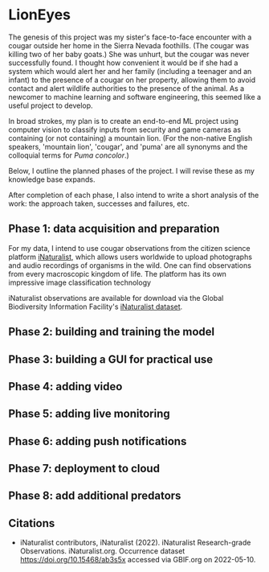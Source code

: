 # LionEyes

The genesis of this project was my sister's face-to-face encounter with a cougar
outside her home in the Sierra Nevada foothills. (The cougar was killing two of
her baby goats.) She was unhurt, but the cougar was never successfully found. 
I thought how convenient it would be if she had a system which would alert her
and her family (including a teenager and an infant) to the presence of a cougar 
on her property, allowing them to avoid contact and alert wildlife authorities
to the presence of the animal. As a newcomer to machine learning and software 
engineering, this seemed like a useful project to develop. 

In broad strokes, my plan is to create an end-to-end ML project using computer
vision to classify inputs from security and game cameras as containing (or not
containing) a mountain lion. (For the non-native English speakers, 'mountain
lion', 'cougar', and 'puma' are all synonyms and the colloquial terms for
*Puma concolor*.)

Below, I outline the planned phases of the project. I will revise these as my
knowledge base expands. 

After completion of each phase, I also intend to write a short analysis of the
work: the approach taken, successes and failures, etc. 

## Phase 1: data acquisition and preparation

For my data, I intend to use cougar observations from the citizen science
platform [iNaturalist](https://www.inaturalist.org/), which allows users 
worldwide to upload photographs and audio recordings of organisms in the wild. 
One can find observations from every macroscopic kingdom of life. The platform
has its own impressive image classification technology

iNaturalist observations are available for download via the Global
Biodiversity Information Facility's [iNaturalist dataset](https://www.gbif.org/dataset/50c9509d-22c7-4a22-a47d-8c48425ef4a7).

## Phase 2: building and training the model
## Phase 3: building a GUI for practical use
## Phase 4: adding video 
## Phase 5: adding live monitoring
## Phase 6: adding push notifications
## Phase 7: deployment to cloud
## Phase 8: add additional predators
## Citations
- iNaturalist contributors, iNaturalist (2022). iNaturalist Research-grade Observations. iNaturalist.org. Occurrence dataset https://doi.org/10.15468/ab3s5x accessed via GBIF.org on 2022-05-10.
